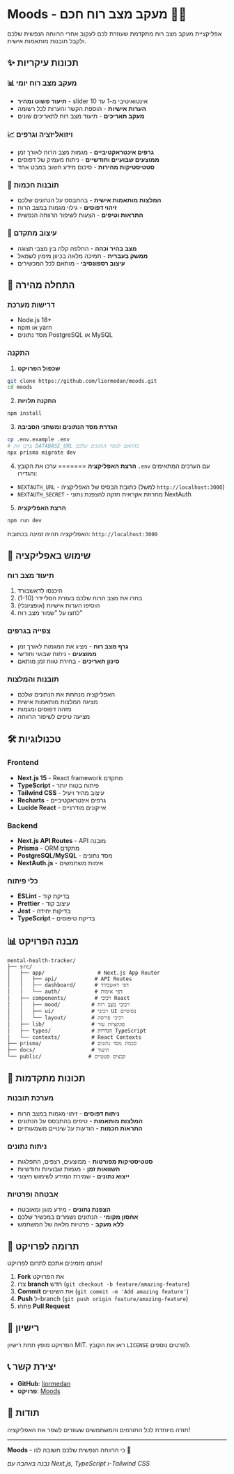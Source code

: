 # Moods - מעקב מצב רוח חכם 🧠💙

אפליקציית מעקב מצב רוח מתקדמת שעוזרת לכם לעקוב אחרי הרווחה הנפשית שלכם ולקבל תובנות מותאמות אישית.

## ✨ תכונות עיקריות

### 📊 מעקב מצב רוח יומי

- **תיעוד פשוט ומהיר** - slider אינטואיטיבי מ-1 עד 10
- **הערות אישיות** - הוספת הקשר והערות לכל רשומה
- **מעקב תאריכים** - תיעוד מצב רוח לתאריכים שונים

### 📈 ויזואליזציה וגרפים

- **גרפים אינטראקטיביים** - מגמות מצב הרוח לאורך זמן
- **ממוצעים שבועיים וחודשיים** - ניתוח מעמיק של דפוסים
- **סטטיסטיקות מהירות** - סיכום מידע חשוב במבט אחד

### 🤖 תובנות חכמות

- **המלצות מותאמות אישית** - בהתבסס על הנתונים שלכם
- **זיהוי דפוסים** - גילוי מגמות במצב הרוח
- **התראות וטיפים** - הצעות לשיפור הרווחה הנפשית

### 🎨 עיצוב מתקדם

- **מצב בהיר וכהה** - החלפה קלה בין מצבי תצוגה
- **ממשק בעברית** - תמיכה מלאה בכיוון מימין לשמאל
- **עיצוב רספונסיבי** - מותאם לכל המכשירים

## 🚀 התחלה מהירה

### דרישות מערכת

- Node.js 18+
- npm או yarn
- מסד נתונים PostgreSQL או MySQL

### התקנה

1. **שכפול הפרויקט**

```bash
git clone https://github.com/liormedan/moods.git
cd moods
```

2. **התקנת תלויות**

```bash
npm install
```

3. **הגדרת מסד הנתונים ומשתני הסביבה**

```bash
cp .env.example .env
# ערכו את DATABASE_URL בהתאם למסד הנתונים שלכם
npx prisma migrate dev
```


4. **הרצת האפליקציה**
=======
ערכו את הקובץ `.env` עם הערכים המתאימים והגדירו:

- `NEXTAUTH_URL` - כתובת הבסיס של האפליקציה (למשל `http://localhost:3000`)
- `NEXTAUTH_SECRET` - מחרוזת אקראית חזקה להצפנת נתוני NextAuth

5. **הרצת האפליקציה**


```bash
npm run dev
```

האפליקציה תהיה זמינה בכתובת: `http://localhost:3000`

## 📱 שימוש באפליקציה

### תיעוד מצב רוח

1. היכנסו לדאשבורד
2. בחרו את מצב הרוח שלכם בעזרת הסליידר (1-10)
3. הוסיפו הערות אישיות (אופציונלי)
4. לחצו על "שמור מצב רוח"

### צפייה בגרפים

- **גרף מצב רוח** - מציג את המגמות לאורך זמן
- **ממוצעים** - ניתוח שבועי וחודשי
- **סינון תאריכים** - בחירת טווח זמן מותאם

### תובנות והמלצות

- האפליקציה מנתחת את הנתונים שלכם
- מציגה המלצות מותאמות אישית
- מזהה דפוסים ומגמות
- מציעה טיפים לשיפור הרווחה

## 🛠️ טכנולוגיות

### Frontend

- **Next.js 15** - React framework מתקדם
- **TypeScript** - פיתוח בטוח יותר
- **Tailwind CSS** - עיצוב מהיר ויעיל
- **Recharts** - גרפים אינטראקטיביים
- **Lucide React** - אייקונים מודרניים

### Backend

- **Next.js API Routes** - API מובנה
- **Prisma** - ORM מתקדם
- **PostgreSQL/MySQL** - מסד נתונים
- **NextAuth.js** - אימות משתמשים

### כלי פיתוח

- **ESLint** - בדיקת קוד
- **Prettier** - עיצוב קוד
- **Jest** - בדיקות יחידה
- **TypeScript** - בדיקת טיפוסים

## 📊 מבנה הפרויקט

```
mental-health-tracker/
├── src/
│   ├── app/                 # Next.js App Router
│   │   ├── api/            # API Routes
│   │   ├── dashboard/      # דפי דאשבורד
│   │   └── auth/           # דפי אימות
│   ├── components/         # רכיבי React
│   │   ├── mood/          # רכיבי מצב רוח
│   │   ├── ui/            # רכיבי UI בסיסיים
│   │   └── layout/        # רכיבי פריסה
│   ├── lib/               # פונקציות עזר
│   ├── types/             # הגדרות TypeScript
│   └── contexts/          # React Contexts
├── prisma/                # סכמת מסד נתונים
├── docs/                  # תיעוד
└── public/               # קבצים סטטיים
```

## 🎯 תכונות מתקדמות

### מערכת תובנות

- **ניתוח דפוסים** - זיהוי מגמות במצב הרוח
- **המלצות מותאמות** - טיפים בהתבסס על הנתונים
- **התראות חכמות** - הודעות על שינויים משמעותיים

### ניתוח נתונים

- **סטטיסטיקות מפורטות** - ממוצעים, רצפים, התפלגות
- **השוואות זמן** - מגמות שבועיות וחודשיות
- **ייצוא נתונים** - שמירת המידע לשימוש חיצוני

### אבטחה ופרטיות

- **הצפנת נתונים** - מידע מוגן ומאובטח
- **אחסון מקומי** - הנתונים נשמרים במכשיר שלכם
- **ללא מעקב** - פרטיות מלאה של המשתמש

## 🤝 תרומה לפרויקט

אנחנו מזמינים אתכם לתרום לפרויקט!

1. **Fork** את הפרויקט
2. צרו **branch** חדש (`git checkout -b feature/amazing-feature`)
3. **Commit** את השינויים (`git commit -m 'Add amazing feature'`)
4. **Push** ל-branch (`git push origin feature/amazing-feature`)
5. פתחו **Pull Request**

## 📝 רישיון

הפרויקט מופץ תחת רישיון MIT. ראו את הקובץ `LICENSE` לפרטים נוספים.

## 📞 יצירת קשר

- **GitHub**: [liormedan](https://github.com/liormedan)
- **פרויקט**: [Moods](https://github.com/liormedan/moods)

## 🙏 תודות

תודה מיוחדת לכל התורמים והמשתמשים שעוזרים לשפר את האפליקציה!

---

**Moods** - כי הרווחה הנפשית שלכם חשובה לנו 💙

_נבנה באהבה עם Next.js, TypeScript ו-Tailwind CSS_
